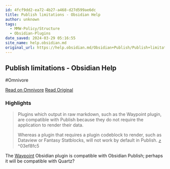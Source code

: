 ```yaml
---
id: 4fcf9dd2-ea72-4b27-a468-d27d599ae6dc
title: Publish limitations - Obsidian Help
author: unknown
tags:
  - MMW-Policy/Structure
  - Obsidian-Plugins
date_saved: 2024-03-29 05:16:55
site_name: help.obsidian.md
original_url: https://help.obsidian.md/Obsidian+Publish/Publish+limitations
---
```


## Publish limitations - Obsidian Help
#Omnivore

[Read on Omnivore](https://omnivore.app/me/https-help-obsidian-md-obsidian-publish-publish-limitations-18e85d9963d)
[Read Original](https://help.obsidian.md/Obsidian+Publish/Publish+limitations)

### Highlights

> Plugins which output in raw markdown, such as the Waypoint plugin, are compatible with Publish because they do not require the application to render their data. 
> 
> Whereas a plugin that requires a plugin codeblock to render, such as Dataview or Fantasy Statblocks, will not work by default in Publish. [⤴️](https://omnivore.app/me/https-help-obsidian-md-obsidian-publish-publish-limitations-18e85d9963d#03ef8fc5-df1d-4fce-a885-b7bb5f07fde0)  ^03ef8fc5

The [Waypoint](https://github.com/IdreesInc/Waypoint) Obsidian plugin is compatible with Obsidian Publish; perhaps it will be compatible with Quartz?

